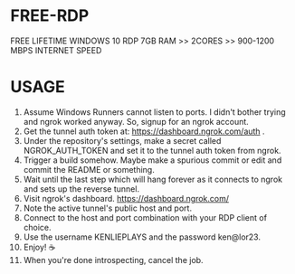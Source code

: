 # FREE-RDP
FREE LIFETIME WINDOWS 10 RDP 7GB RAM >> 2CORES >> 900-1200 MBPS INTERNET SPEED

# USAGE
1. Assume Windows Runners cannot listen to ports. I didn't bother trying and ngrok worked anyway. So, signup for an ngrok account.
2. Get the tunnel auth token at: https://dashboard.ngrok.com/auth .
3. Under the repository's settings, make a secret called NGROK_AUTH_TOKEN and set it to the tunnel auth token from ngrok.
4. Trigger a build somehow. Maybe make a spurious commit or edit and commit the README or something.
5. Wait until the last step which will hang forever as it connects to ngrok and sets up the reverse tunnel.
6. Visit ngrok's dashboard. https://dashboard.ngrok.com/
7. Note the active tunnel's public host and port.
8. Connect to the host and port combination with your RDP client of choice.
9. Use the username KENLIEPLAYS and the password ken@lor23.
10. Enjoy! ☕
11. When you're done introspecting, cancel the job.
